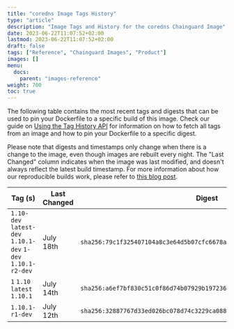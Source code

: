```yaml
---
title: "coredns Image Tags History"
type: "article"
description: "Image Tags and History for the coredns Chainguard Image"
date: 2023-06-22T11:07:52+02:00
lastmod: 2023-06-22T11:07:52+02:00
draft: false
tags: ["Reference", "Chainguard Images", "Product"]
images: []
menu:
  docs:
    parent: "images-reference"
weight: 700
toc: true
---
```


The following table contains the most recent tags and digests that can be used to pin your Dockerfile to a specific build of this image. Check our guide on [Using the Tag History API](/chainguard/chainguard-images/using-the-tag-history-api/) for information on how to fetch all tags from an image and how to pin your Dockerfile to a specific digest.

Please note that digests and timestamps only change when there is a change to the image, even though images are rebuilt every night. The "Last Changed" column indicates when the image was last modified, and doesn't always reflect the latest build timestamp. For more information about how our reproducible builds work, please refer to [this blog post](https://www.chainguard.dev/unchained/reproducing-chainguards-reproducible-image-builds).

| Tag (s)                                                       | Last Changed | Digest                                                                    |
|---------------------------------------------------------------|--------------|---------------------------------------------------------------------------|
|  `1.10-dev` `latest-dev` `1.10.1-dev` `1-dev` `1.10.1-r2-dev` | July 18th    | `sha256:79c1f325407104a8c3e64d5b07cfc6678a42f417a1dd750f93251406591dd2de` |
|  `1` `1.10` `latest` `1.10.1`                                 | July 14th    | `sha256:a6ef7bf830c51c0f86d74b07929b19723642e90d25e48b444bb2ac808cc3d80c` |
|  `1.10.1-r1-dev`                                              | July 12th    | `sha256:32887767d33ed026bc078d74c3229ca088f3a2882d53c09183fd870a944df9c5` |

